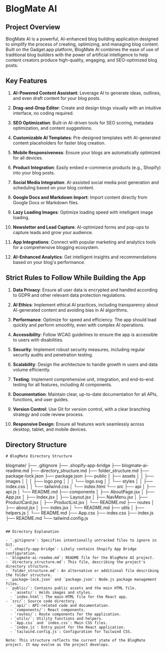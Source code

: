 # BlogMate AI

## Project Overview

BlogMate AI is a powerful, AI-enhanced blog building application designed to simplify the process of creating, optimizing, and managing blog content. Built on the Gadget.app platform, BlogMate AI combines the ease of use of traditional blog builders with the power of artificial intelligence to help content creators produce high-quality, engaging, and SEO-optimized blog posts.

## Key Features

1. **AI-Powered Content Assistant**: Leverage AI to generate ideas, outlines, and even draft content for your blog posts.

2. **Drag-and-Drop Editor**: Create and design blogs visually with an intuitive interface, no coding required.

3. **SEO Optimization**: Built-in AI-driven tools for SEO scoring, metadata optimization, and content suggestions.

4. **Customizable AI Templates**: Pre-designed templates with AI-generated content placeholders for faster blog creation.

5. **Mobile Responsiveness**: Ensure your blogs are automatically optimized for all devices.

6. **Product Integration**: Easily embed e-commerce products (e.g., Shopify) into your blog posts.

7. **Social Media Integration**: AI-assisted social media post generation and scheduling based on your blog content.

8. **Google Docs and Markdown Import**: Import content directly from Google Docs or Markdown files.

9. **Lazy Loading Images**: Optimize loading speed with intelligent image loading.

10. **Newsletter and Lead Capture**: AI-optimized forms and pop-ups to capture leads and grow your audience.

11. **App Integrations**: Connect with popular marketing and analytics tools for a comprehensive blogging ecosystem.

12. **AI-Enhanced Analytics**: Get intelligent insights and recommendations based on your blog's performance.

## Strict Rules to Follow While Building the App

1. **Data Privacy**: Ensure all user data is encrypted and handled according to GDPR and other relevant data protection regulations.

2. **AI Ethics**: Implement ethical AI practices, including transparency about AI-generated content and avoiding bias in AI algorithms.

3. **Performance**: Optimize for speed and efficiency. The app should load quickly and perform smoothly, even with complex AI operations.

4. **Accessibility**: Follow WCAG guidelines to ensure the app is accessible to users with disabilities.

5. **Security**: Implement robust security measures, including regular security audits and penetration testing.

6. **Scalability**: Design the architecture to handle growth in users and data volume efficiently.

7. **Testing**: Implement comprehensive unit, integration, and end-to-end testing for all features, including AI components.

8. **Documentation**: Maintain clear, up-to-date documentation for all APIs, functions, and user guides.

9. **Version Control**: Use Git for version control, with a clear branching strategy and code review process.

10. **Responsive Design**: Ensure all features work seamlessly across desktop, tablet, and mobile devices.

## Directory Structure

```
# BlogMate Directory Structure

```
blogmate/
├── .gitignore
├── .shopify-app-bridge
├── blogmate-ai-readme.md
├── directory_structure.md
├── folder_structure.md
├── package-lock.json
├── package.json
├── public
│   ├── assets
│   │   ├── images
│   │   │   ├── logo.png
│   │   │   └── logo.svg
│   │   └── styles
│   │       ├── index.css
│   │       └── tailwind.css
│   └── index.html
└── src
    ├── api
    │   ├── api.js
    │   └── README.md
    ├── components
    │   ├── AboutPage.jsx
    │   ├── App.jsx
    │   ├── Index.jsx
    │   ├── Layout.jsx
    │   ├── NavMenu.jsx
    │   ├── ProductCard.jsx
    │   ├── ProductList.jsx
    │   └── README.md
    ├── routes
    │   ├── about.jsx
    │   ├── index.jsx
    │   └── README.md
    ├── utils
    │   ├── helpers.js
    │   └── README.md
    ├── App.css
    ├── index.css
    ├── index.js
    ├── README.md
    └── tailwind.config.js
```

## Directory Explanation

- `.gitignore`: Specifies intentionally untracked files to ignore in Git.
- `.shopify-app-bridge`: Likely contains Shopify App Bridge configuration.
- `blogmate-ai-readme.md`: README file for the BlogMate AI project.
- `directory_structure.md`: This file, describing the project's directory structure.
- `folder_structure.md`: An alternative or additional file describing the folder structure.
- `package-lock.json` and `package.json`: Node.js package management files.
- `public/`: Contains public assets and the main HTML file.
  - `assets/`: Holds images and styles.
  - `index.html`: The main HTML file for the React app.
- `src/`: Source code directory.
  - `api/`: API-related code and documentation.
  - `components/`: React components.
  - `routes/`: Route components for the application.
  - `utils/`: Utility functions and helpers.
  - `App.css` and `index.css`: Main CSS files.
  - `index.js`: Entry point for the React application.
  - `tailwind.config.js`: Configuration for Tailwind CSS.

Note: This structure reflects the current state of the BlogMate project. It may evolve as the project develops.
```
